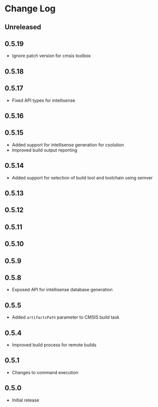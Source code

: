 # Change Log

## Unreleased

## 0.5.19

- Ignore patch version for cmsis toolbox

## 0.5.18

## 0.5.17

- Fixed API types for intellisense

## 0.5.16

## 0.5.15

- Added support for intellisense generation for csolution
- Improved build output reporting

## 0.5.14

- Added support for selection of build tool and toolchain using semver

## 0.5.13

## 0.5.12

## 0.5.11

## 0.5.10

## 0.5.9

## 0.5.8

- Exposed API for intellisense database generation

## 0.5.5

- Added `artifactsPath` parameter to CMSIS build task

## 0.5.4

- Improved build process for remote builds

## 0.5.1

- Changes to command execution

## 0.5.0

- Initial release
